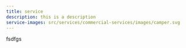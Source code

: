```yaml
---
title: service
description: this is a description
service-images: src/services/commercial-services/images/camper.svg
---
```

fsdfgs